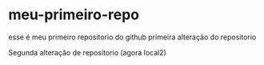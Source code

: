# meu-primeiro-repo
esse é meu primeiro repositorio do github
primeira alteração do repositorio


Segunda alteração de repositorio (agora local2)